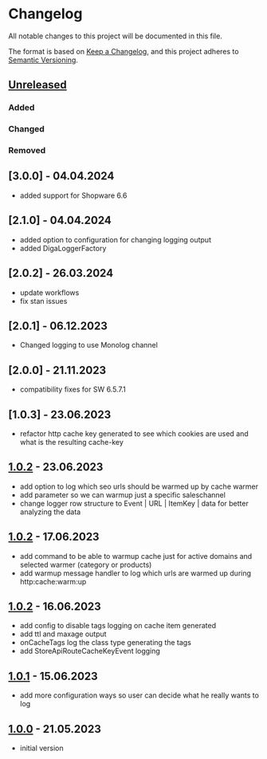 # Changelog
All notable changes to this project will be documented in this file.

The format is based on [Keep a Changelog](https://keepachangelog.com/en/1.0.0/),
and this project adheres to [Semantic Versioning](https://semver.org/spec/v2.0.0.html).

## [Unreleased]
### Added
### Changed
### Removed

## [3.0.0] - 04.04.2024
- added support for Shopware 6.6

## [2.1.0] - 04.04.2024
- added option to configuration for changing logging output
- added DigaLoggerFactory

## [2.0.2] - 26.03.2024
- update workflows
- fix stan issues

## [2.0.1] - 06.12.2023
- Changed logging to use Monolog channel

## [2.0.0] - 21.11.2023
- compatibility fixes for SW 6.5.7.1

## [1.0.3] - 23.06.2023
- refactor http cache key generated to see which cookies are used and what is the resulting cache-key

## [1.0.2] - 23.06.2023
- add option to log which seo urls should be warmed up by cache warmer
- add parameter so we can warmup just a specific saleschannel
- change logger row structure to Event | URL | ItemKey | data for better analyzing the data

## [1.0.2] - 17.06.2023
- add command to be able to warmup cache just for active domains and selected warmer (category or products)
- add warmup message handler to log which urls are warmed up during http:cache:warm:up  

## [1.0.2] - 16.06.2023
- add config to disable tags logging on cache item generated
- add ttl and maxage output
- onCacheTags log the class type generating the tags
- add StoreApiRouteCacheKeyEvent logging

## [1.0.1] - 15.06.2023
- add more configuration ways so user can decide what he really wants to log

## [1.0.0] - 21.05.2023
- initial version

[Unreleased]: https://github.com/ditegra-GmbH/DigaShopwareCacheHelper 
[1.0.0]: https://github.com/ditegra-GmbH/DigaShopwareCacheHelper/releases/tag/v1.0.0
[1.0.1]: https://github.com/ditegra-GmbH/DigaShopwareCacheHelper/releases/tag/v1.0.1
[1.0.2]: https://github.com/ditegra-GmbH/DigaShopwareCacheHelper/releases/tag/v1.0.2
